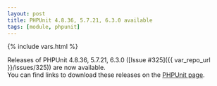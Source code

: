 ```yaml
---
layout: post
title: PHPUnit 4.8.36, 5.7.21, 6.3.0 available
tags: [module, phpunit]
---
```

{% include vars.html %}

Releases of PHPUnit 4.8.36, 5.7.21, 6.3.0 ([Issue #325]({{ var_repo_url }}/issues/325)) are now available.<br />
You can find links to download these releases on the [PHPUnit page](/modules/phpunit).
